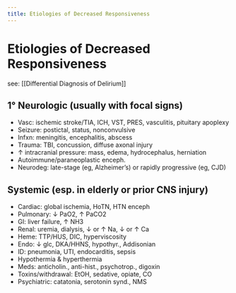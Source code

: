 ```yaml
---
title: Etiologies of Decreased Responsiveness
---
```

# Etiologies of Decreased Responsiveness

see: [[Differential Diagnosis of Delirium]]

## 1° Neurologic (usually with focal signs)
* Vasc: ischemic stroke/TIA, ICH, VST, PRES, vasculitis, pituitary apoplexy
* Seizure: postictal, status, nonconvulsive
* Infxn: meningitis, encephalitis, abscess
* Trauma: TBI, concussion, diffuse axonal injury
* ↑ intracranial pressure: mass, edema, hydrocephalus, herniation
* Autoimmune/paraneoplastic enceph.
* Neurodeg: late-stage (eg, Alzheimer’s) or rapidly progressive (eg, CJD)

## Systemic (esp. in elderly or prior CNS injury)
* Cardiac: global ischemia, HoTN, HTN enceph
* Pulmonary: ↓ PaO2, ↑ PaCO2
* GI: liver failure, ↑ NH3
* Renal: uremia, dialysis, ↓ or ↑ Na, ↓ or ↑ Ca
* Heme: TTP/HUS, DIC, hyperviscosity
* Endo: ↓ glc, DKA/HHNS, hypothyr., Addisonian
* ID: pneumonia, UTI, endocarditis, sepsis
* Hypothermia & hyperthermia
* Meds: anticholin., anti-hist., psychotrop., digoxin
* Toxins/withdrawal: EtOH, sedative, opiate, CO
* Psychiatric: catatonia, serotonin synd., NMS
